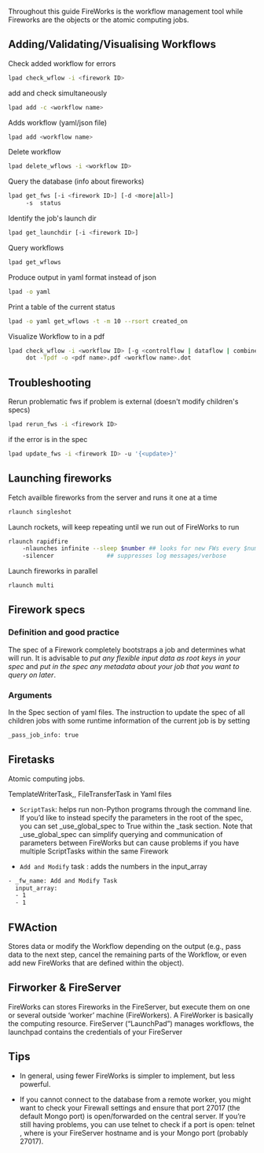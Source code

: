 Throughout this guide FireWorks is the workflow management tool while Fireworks are the objects or the atomic computing jobs.

## Adding/Validating/Visualising Workflows

Check added workflow for errors
```bash
lpad check_wflow -i <firework ID>
```
add and check simultaneously
```bash
lpad add -c <workflow name>
```
Adds workflow (yaml/json file)
```bash
lpad add <workflow name>					
```
Delete workflow
```bash
lpad delete_wflows -i <workflow ID>
```
Query the database (info about fireworks)
```bash
lpad get_fws [-i <firework ID>] [-d <more|all>]
     -s  status
```
Identify the job's launch dir
```bash
lpad get_launchdir [-i <firework ID>]
```
Query workflows
```bash
lpad get_wflows
```
Produce output in yaml format instead of json
```bash
lpad -o yaml
```
Print a table of the current status
```bash
lpad -o yaml get_wflows -t -m 10 --rsort created_on 
```
Visualize Workflow to in a pdf
```bash
lpad check_wflow -i <workflow ID> [-g <controlflow | dataflow | combined>] [-f <workflow name>]
     dot -Tpdf -o <pdf name>.pdf <workflow name>.dot
```

## Troubleshooting

Rerun problematic fws if problem is external (doesn't modify children's specs)
```bash
lpad rerun_fws -i <firework ID>
```
if the error is in the spec
```bash
lpad update_fws -i <firework ID> -u '{<update>}'
```
## Launching fireworks

Fetch availble fireworks from the server and runs it one at a time
```bash
rlaunch singleshot
```

Launch rockets, will keep repeating until we run out of FireWorks to run
```bash
rlaunch rapidfire
	-nlaunches infinite --sleep $number	## looks for new FWs every $number seconds
	-silencer				## suppresses log messages/verbose
```
Launch fireworks in parallel
```bash
rlaunch multi
```


## Firework specs

### Definition and good practice
The spec of a Firework completely bootstraps a job and determines what will run. It is advisable to *put any flexible input data as root keys in your spec* and 
*put in the spec any metadata about your job that you want to query on later*.

### Arguments
In the Spec section of yaml files. The instruction to update the spec of all children jobs with some runtime information of the current job is by setting
```bash
_pass_job_info: true
```

## Firetasks

Atomic computing jobs. 

TemplateWriterTask,, FileTransferTask in Yaml files

* `ScriptTask`:  helps run non-Python programs through the command line. If you’d like to instead specify the parameters in the root of the spec, you can set _use_global_spec to True within the _task section. Note that _use_global_spec can simplify querying and communication of parameters between FireWorks but can cause problems if you have multiple ScriptTasks within the same Firework

* `Add and Modify` task  : adds the numbers in the input_array
```bash
- _fw_name: Add and Modify Task
  input_array:
  - 1
  - 1
```

## FWAction

Stores data or modify the Workflow depending on the output (e.g., pass data to the next step, cancel the remaining parts of the Workflow, or even add new FireWorks that are defined within the object).

## Firworker & FireServer

FireWorks can stores Fireworks in the FireServer, but execute them on one or several outside ‘worker’ machine (FireWorkers). A FireWorker is basically the computing resource.
FireServer (“LaunchPad”) manages workflows, the launchpad contains the credentials of your FireServer

## Tips

* In general, using fewer FireWorks is simpler to implement, but less powerful.

* If you cannot connect to the database from a remote worker, you might want to check your Firewall settings and ensure that port 27017 (the default Mongo port) is open/forwarded on the central server.  If you’re still having problems, you can use telnet to check if a port is open: telnet <HOSTNAME> <PORTNAME>, where <HOSTNAME> is your FireServer hostname and <PORTNAME> is your Mongo port (probably 27017).

